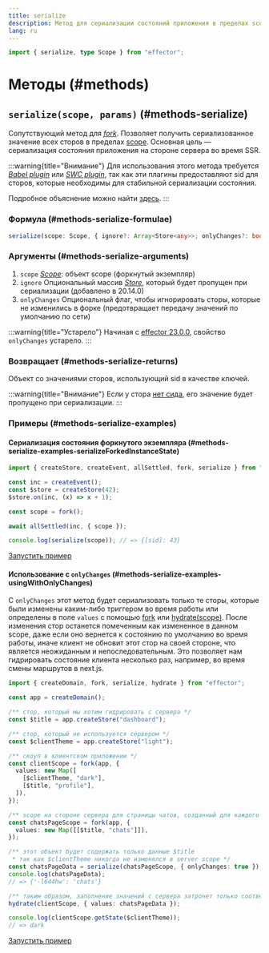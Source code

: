 ```yaml
---
title: serialize
description: Метод для сериализации состояний приложения в пределах scope
lang: ru
---
```


```ts
import { serialize, type Scope } from "effector";
```

# Методы (#methods)

## `serialize(scope, params)` (#methods-serialize)

Сопутствующий метод для [_fork_](/ru/api/effector/fork). Позволяет получить сериализованное значение всех сторов в пределах [scope](/ru/api/effector/Scope). Основная цель — сериализация состояния приложения на стороне сервера во время SSR.

:::warning{title="Внимание"}
Для использования этого метода требуется [_Babel plugin_](/ru/api/effector/babel-plugin) или [_SWC plugin_](/ru/api/effector/swc-plugin), так как эти плагины предоставляют sid для сторов, которые необходимы для стабильной сериализации состояния.

Подробное объяснение можно найти [здесь](/ru/explanation/sids).
:::

### Формула (#methods-serialize-formulae)

```ts
serialize(scope: Scope, { ignore?: Array<Store<any>>; onlyChanges?: boolean }): {[sid: string]: any}
```

### Аргументы (#methods-serialize-arguments)

1. `scope` [_Scope_](/ru/api/effector/Scope): объект scope (форкнутый экземпляр)
2. `ignore` Опциональный массив [_Store_](/ru/api/effector/Store), который будет пропущен при сериализации (добавлено в 20.14.0)
3. `onlyChanges` Опциональный флаг, чтобы игнорировать сторы, которые не изменились в форке (предотвращает передачу значений по умолчанию по сети)

:::warning{title="Устарело"}
Начиная с [effector 23.0.0](https://changelog.effector.dev/#effector-23-0-0), свойство `onlyChanges` устарело.
:::

### Возвращает (#methods-serialize-returns)

Объект со значениями сторов, использующий sid в качестве ключей.

:::warning{title="Внимание"}
Если у стора [нет сида](/ru/api/effector/babel-plugin#sid), его значение будет пропущено при сериализации.
:::

### Примеры (#methods-serialize-examples)

#### Сериализация состояния форкнутого экземпляра (#methods-serialize-examples-serializeForkedInstanceState)

```ts
import { createStore, createEvent, allSettled, fork, serialize } from "effector";

const inc = createEvent();
const $store = createStore(42);
$store.on(inc, (x) => x + 1);

const scope = fork();

await allSettled(inc, { scope });

console.log(serialize(scope)); // => {[sid]: 43}
```

[Запустить пример](https://share.effector.dev/Uqos144z)

#### Использование с `onlyChanges` (#methods-serialize-examples-usingWithOnlyChanges)

С `onlyChanges` этот метод будет сериализовать только те сторы, которые были изменены каким-либо триггером во время работы или определены в поле `values` с помощью [fork](/ru/api/effector/fork) или [hydrate(scope)](/ru/api/effector/hydrate). После изменения стор останется помеченным как измененное в данном scope, даже если оно вернется к состоянию по умолчанию во время работы, иначе клиент не обновит этот стор на своей стороне, что является неожиданным и непоследовательным.
Это позволяет нам гидрировать состояние клиента несколько раз, например, во время смены маршрутов в next.js.

```ts
import { createDomain, fork, serialize, hydrate } from "effector";

const app = createDomain();

/** стор, который мы хотим гидрировать с сервера */
const $title = app.createStore("dashboard");

/** стор, который не используется сервером */
const $clientTheme = app.createStore("light");

/** скоуп в клиентском приложении */
const clientScope = fork(app, {
  values: new Map([
    [$clientTheme, "dark"],
    [$title, "profile"],
  ]),
});

/** scope на стороне сервера для страницы чатов, созданный для каждого запроса */
const chatsPageScope = fork(app, {
  values: new Map([[$title, "chats"]]),
});

/** этот объект будет содержать только данные $title
 * так как $clientTheme никогда не изменялся в server scope */
const chatsPageData = serialize(chatsPageScope, { onlyChanges: true });
console.log(chatsPageData);
// => {'-l644hw': 'chats'}

/** таким образом, заполнение значений с сервера затронет только соответствующие сторы */
hydrate(clientScope, { values: chatsPageData });

console.log(clientScope.getState($clientTheme));
// => dark
```

[Запустить пример](https://share.effector.dev/BQhzISFV)
